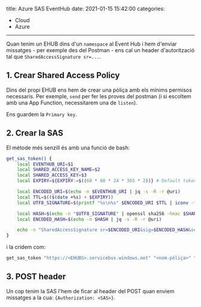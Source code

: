 title: Azure SAS EventHub
date: 2021-01-15 15:42:00
categories: 
  - Cloud
  - Azure
----

Quan tenim un EHUB dins d'un `namespace` al Event Hub i hem d'enviar missatges - per exemple des del Postman - ens cal un header d'autorització tal que `SharedAccessSignature sr=...`.

## 1. Crear Shared Access Policy

Dins del propi EHUB ens hem de crear una pòliça amb els mínims permisos necessaris. Per exemple, `send` per fer les proves del postman (i si escoltem amb una App Function, necessitarem una de `listen`).

Ens guardem la `Primary key`.

## 2. Crear la SAS

El mètode més senzill és amb una funció de bash:

```bash
get_sas_token() {
    local EVENTHUB_URI=$1
    local SHARED_ACCESS_KEY_NAME=$2
    local SHARED_ACCESS_KEY=$3
    local EXPIRY=${EXPIRY:=$((60 * 60 * 24 * 365 * 2))} # Default token expiry is 1 day -> set 2 years

    local ENCODED_URI=$(echo -n $EVENTHUB_URI | jq -s -R -r @uri)
    local TTL=$(($(date +%s) + $EXPIRY))
    local UTF8_SIGNATURE=$(printf "%s\n%s" $ENCODED_URI $TTL | iconv -t utf8)

    local HASH=$(echo -n "$UTF8_SIGNATURE" | openssl sha256 -hmac $SHARED_ACCESS_KEY -binary | base64)
    local ENCODED_HASH=$(echo -n $HASH | jq -s -R -r @uri)

    echo -n "SharedAccessSignature sr=$ENCODED_URI&sig=$ENCODED_HASH&se=$TTL&skn=$SHARED_ACCESS_KEY_NAME"
}
```

i la cridem com:

```bash
get_sas_token "https://<EHUBS>.servicebus.windows.net" "<nom-pòliça>" "<Primary Key>"
```

## 3. POST header

Un cop tenim la SAS l'hem de ficar al header del POST quan enviem missatges a la cua: `{Authorization: <SAS>}`.
